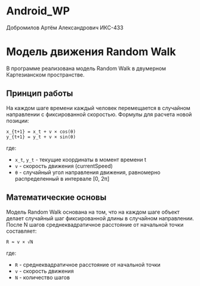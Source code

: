 # Android_WP
Добромилов Артём Александрович ИКС-433

# Модель движения Random Walk

В программе реализована модель Random Walk в двумерном Картезианском пространстве.

## Принцип работы

На каждом шаге времени каждый человек перемещается в случайном направлении с фиксированной скоростью. Формулы для расчета новой позиции:

```
x_{t+1} = x_t + v × cos(θ)
y_{t+1} = y_t + v × sin(θ)
```

где:
- `x_t`, `y_t` - текущие координаты в момент времени t
- `v` - скорость движения (currentSpeed)
- `θ` - случайный угол направления движения, равномерно распределенный в интервале [0, 2π]

## Математические основы

Модель Random Walk основана на том, что на каждом шаге объект делает случайный шаг фиксированной длины в случайном направлении. После N шагов среднеквадратичное расстояние от начальной точки составляет:

```
R ≈ v × √N
```

где:
- `R` - среднеквадратичное расстояние от начальной точки
- `v` - скорость движения
- `N` - количество шагов
